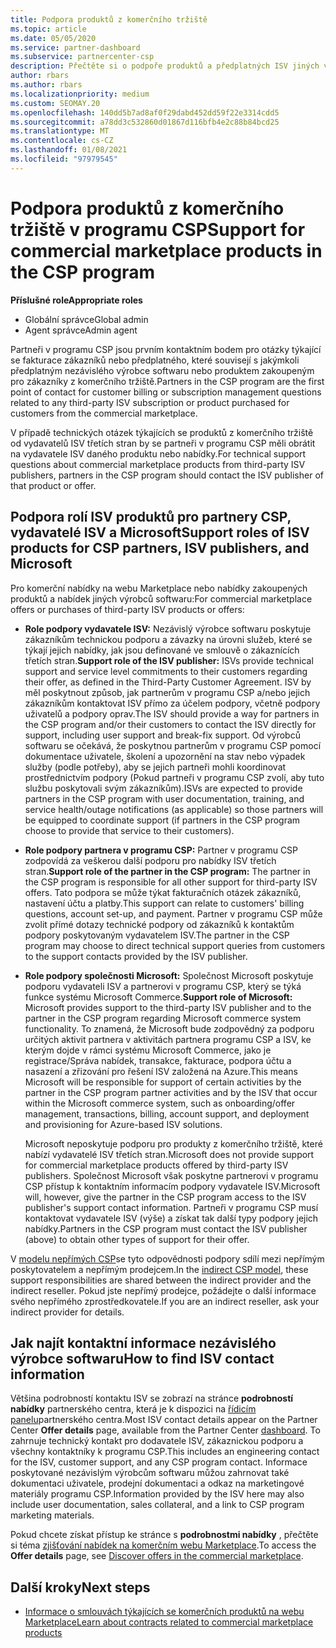```yaml
---
title: Podpora produktů z komerčního tržiště
ms.topic: article
ms.date: 05/05/2020
ms.service: partner-dashboard
ms.subservice: partnercenter-csp
description: Přečtěte si o podpoře produktů a předplatných ISV jiných výrobců na komerčním tržišti programu CSP.
author: rbars
ms.author: rbars
ms.localizationpriority: medium
ms.custom: SEOMAY.20
ms.openlocfilehash: 140dd5b7ad8af0f29dabd452dd59f22e3314cdd5
ms.sourcegitcommit: a78dd3c532860d01867d116bfb4e2c88b84bcd25
ms.translationtype: MT
ms.contentlocale: cs-CZ
ms.lasthandoff: 01/08/2021
ms.locfileid: "97979545"
---
```

# <a name="support-for-commercial-marketplace-products-in-the-csp-program"></a><span data-ttu-id="aa10c-103">Podpora produktů z komerčního tržiště v programu CSP</span><span class="sxs-lookup"><span data-stu-id="aa10c-103">Support for commercial marketplace products in the CSP program</span></span>


<span data-ttu-id="aa10c-104">**Příslušné role**</span><span class="sxs-lookup"><span data-stu-id="aa10c-104">**Appropriate roles**</span></span>

- <span data-ttu-id="aa10c-105">Globální správce</span><span class="sxs-lookup"><span data-stu-id="aa10c-105">Global admin</span></span>
- <span data-ttu-id="aa10c-106">Agent správce</span><span class="sxs-lookup"><span data-stu-id="aa10c-106">Admin agent</span></span>

<span data-ttu-id="aa10c-107">Partneři v programu CSP jsou prvním kontaktním bodem pro otázky týkající se fakturace zákazníků nebo předplatného, které souvisejí s jakýmkoli předplatným nezávislého výrobce softwaru nebo produktem zakoupeným pro zákazníky z komerčního tržiště.</span><span class="sxs-lookup"><span data-stu-id="aa10c-107">Partners in the CSP program are the first point of contact for customer billing or subscription management questions related to any third-party ISV subscription or product purchased for customers from the commercial marketplace.</span></span>

<span data-ttu-id="aa10c-108">V případě technických otázek týkajících se produktů z komerčního tržiště od vydavatelů ISV třetích stran by se partneři v programu CSP měli obrátit na vydavatele ISV daného produktu nebo nabídky.</span><span class="sxs-lookup"><span data-stu-id="aa10c-108">For technical support questions about commercial marketplace products from third-party ISV publishers, partners in the CSP program should contact the ISV publisher of that product or offer.</span></span>

## <a name="support-roles-of-isv-products-for-csp-partners-isv-publishers-and-microsoft"></a><span data-ttu-id="aa10c-109">Podpora rolí ISV produktů pro partnery CSP, vydavatelé ISV a Microsoft</span><span class="sxs-lookup"><span data-stu-id="aa10c-109">Support roles of ISV products for CSP partners, ISV publishers, and Microsoft</span></span>

<span data-ttu-id="aa10c-110">Pro komerční nabídky na webu Marketplace nebo nabídky zakoupených produktů a nabídek jiných výrobců softwaru:</span><span class="sxs-lookup"><span data-stu-id="aa10c-110">For commercial marketplace offers or purchases of third-party ISV products or offers:</span></span>

- <span data-ttu-id="aa10c-111">**Role podpory vydavatele ISV:** Nezávislý výrobce softwaru poskytuje zákazníkům technickou podporu a závazky na úrovni služeb, které se týkají jejich nabídky, jak jsou definované ve smlouvě o zákaznících třetích stran.</span><span class="sxs-lookup"><span data-stu-id="aa10c-111">**Support role of the ISV publisher:** ISVs provide technical support and service level commitments to their customers regarding their offer, as defined in the Third-Party Customer Agreement.</span></span> <span data-ttu-id="aa10c-112">ISV by měl poskytnout způsob, jak partnerům v programu CSP a/nebo jejich zákazníkům kontaktovat ISV přímo za účelem podpory, včetně podpory uživatelů a podpory oprav.</span><span class="sxs-lookup"><span data-stu-id="aa10c-112">The ISV should provide a way for partners in the CSP program and/or their customers to contact the ISV directly for support, including user support and break-fix support.</span></span> <span data-ttu-id="aa10c-113">Od výrobců softwaru se očekává, že poskytnou partnerům v programu CSP pomocí dokumentace uživatele, školení a upozornění na stav nebo výpadek služby (podle potřeby), aby se jejich partneři mohli koordinovat prostřednictvím podpory (Pokud partneři v programu CSP zvolí, aby tuto službu poskytovali svým zákazníkům).</span><span class="sxs-lookup"><span data-stu-id="aa10c-113">ISVs are expected to provide partners in the CSP program with user documentation, training, and service health/outage notifications (as applicable) so those partners will be equipped to coordinate support (if partners in the CSP program choose to provide that service to their customers).</span></span>

- <span data-ttu-id="aa10c-114">**Role podpory partnera v programu CSP:** Partner v programu CSP zodpovídá za veškerou další podporu pro nabídky ISV třetích stran.</span><span class="sxs-lookup"><span data-stu-id="aa10c-114">**Support role of the partner in the CSP program:** The partner in the CSP program is responsible for all other support for third-party ISV offers.</span></span> <span data-ttu-id="aa10c-115">Tato podpora se může týkat fakturačních otázek zákazníků, nastavení účtu a platby.</span><span class="sxs-lookup"><span data-stu-id="aa10c-115">This support can relate to customers' billing questions, account set-up, and payment.</span></span> <span data-ttu-id="aa10c-116">Partner v programu CSP může zvolit přímé dotazy technické podpory od zákazníků k kontaktům podpory poskytovaným vydavatelem ISV.</span><span class="sxs-lookup"><span data-stu-id="aa10c-116">The partner in the CSP program may choose to direct technical support queries from customers to the support contacts provided by the ISV publisher.</span></span>

- <span data-ttu-id="aa10c-117">**Role podpory společnosti Microsoft:** Společnost Microsoft poskytuje podporu vydavateli ISV a partnerovi v programu CSP, který se týká funkce systému Microsoft Commerce.</span><span class="sxs-lookup"><span data-stu-id="aa10c-117">**Support role of Microsoft:** Microsoft provides support to the third-party ISV publisher and to the partner in the CSP program regarding Microsoft commerce system functionality.</span></span> <span data-ttu-id="aa10c-118">To znamená, že Microsoft bude zodpovědný za podporu určitých aktivit partnera v aktivitách partnera programu CSP a ISV, ke kterým dojde v rámci systému Microsoft Commerce, jako je registrace/Správa nabídek, transakce, fakturace, podpora účtu a nasazení a zřizování pro řešení ISV založená na Azure.</span><span class="sxs-lookup"><span data-stu-id="aa10c-118">This means Microsoft will be responsible for support of certain activities by the partner in the CSP program partner activities and by the ISV that occur within the Microsoft commerce system, such as onboarding/offer management, transactions, billing, account support, and deployment and provisioning for Azure-based ISV solutions.</span></span>

    <span data-ttu-id="aa10c-119">Microsoft neposkytuje podporu pro produkty z komerčního tržiště, které nabízí vydavatelé ISV třetích stran.</span><span class="sxs-lookup"><span data-stu-id="aa10c-119">Microsoft does not provide support for commercial marketplace products offered by third-party ISV publishers.</span></span> <span data-ttu-id="aa10c-120">Společnost Microsoft však poskytne partnerovi v programu CSP přístup k kontaktním informacím podpory vydavatele ISV.</span><span class="sxs-lookup"><span data-stu-id="aa10c-120">Microsoft will, however, give the partner in the  CSP program access to the ISV publisher's support contact information.</span></span> <span data-ttu-id="aa10c-121">Partneři v programu CSP musí kontaktovat vydavatele ISV (výše) a získat tak další typy podpory jejich nabídky.</span><span class="sxs-lookup"><span data-stu-id="aa10c-121">Partners in the CSP program must contact the ISV publisher (above) to obtain other types of support for their offer.</span></span>

<span data-ttu-id="aa10c-122">V [modelu nepřímých CSP](csp-overview.md#indirect-model)se tyto odpovědnosti podpory sdílí mezi nepřímým poskytovatelem a nepřímým prodejcem.</span><span class="sxs-lookup"><span data-stu-id="aa10c-122">In the [indirect CSP model](csp-overview.md#indirect-model), these support responsibilities are shared between the indirect provider and the indirect reseller.</span></span> <span data-ttu-id="aa10c-123">Pokud jste nepřímý prodejce, požádejte o další informace svého nepřímého zprostředkovatele.</span><span class="sxs-lookup"><span data-stu-id="aa10c-123">If you are an indirect reseller, ask your indirect provider for details.</span></span>

## <a name="how-to-find-isv-contact-information"></a><span data-ttu-id="aa10c-124">Jak najít kontaktní informace nezávislého výrobce softwaru</span><span class="sxs-lookup"><span data-stu-id="aa10c-124">How to find ISV contact information</span></span>

<span data-ttu-id="aa10c-125">Většina podrobností kontaktu ISV se zobrazí na stránce **podrobností nabídky** partnerského centra, která je k dispozici na [řídicím panelu](https://partner.microsoft.com/dashboard)partnerského centra.</span><span class="sxs-lookup"><span data-stu-id="aa10c-125">Most ISV contact details appear on the Partner Center **Offer details** page, available from the Partner Center [dashboard](https://partner.microsoft.com/dashboard).</span></span> <span data-ttu-id="aa10c-126">To zahrnuje technický kontakt pro dodavatele ISV, zákaznickou podporu a všechny kontaktníky k programu CSP.</span><span class="sxs-lookup"><span data-stu-id="aa10c-126">This includes an engineering contact for the ISV, customer support, and any CSP program contact.</span></span> <span data-ttu-id="aa10c-127">Informace poskytované nezávislým výrobcům softwaru můžou zahrnovat také dokumentaci uživatele, prodejní dokumentaci a odkaz na marketingové materiály programu CSP.</span><span class="sxs-lookup"><span data-stu-id="aa10c-127">Information provided by the ISV here may also include user documentation, sales collateral, and a link to CSP program marketing materials.</span></span>

<span data-ttu-id="aa10c-128">Pokud chcete získat přístup ke stránce s **podrobnostmi nabídky** , přečtěte si téma [zjišťování nabídek na komerčním webu Marketplace](csp-commercial-marketplace-discover.md#view-marketplace-offers-in-partner-center).</span><span class="sxs-lookup"><span data-stu-id="aa10c-128">To access the **Offer details** page, see [Discover offers in the commercial marketplace](csp-commercial-marketplace-discover.md#view-marketplace-offers-in-partner-center).</span></span>

## <a name="next-steps"></a><span data-ttu-id="aa10c-129">Další kroky</span><span class="sxs-lookup"><span data-stu-id="aa10c-129">Next steps</span></span>

- [<span data-ttu-id="aa10c-130">Informace o smlouvách týkajících se komerčních produktů na webu Marketplace</span><span class="sxs-lookup"><span data-stu-id="aa10c-130">Learn about contracts related to commercial marketplace products</span></span>](csp-commercial-marketplace-contracting.md)
